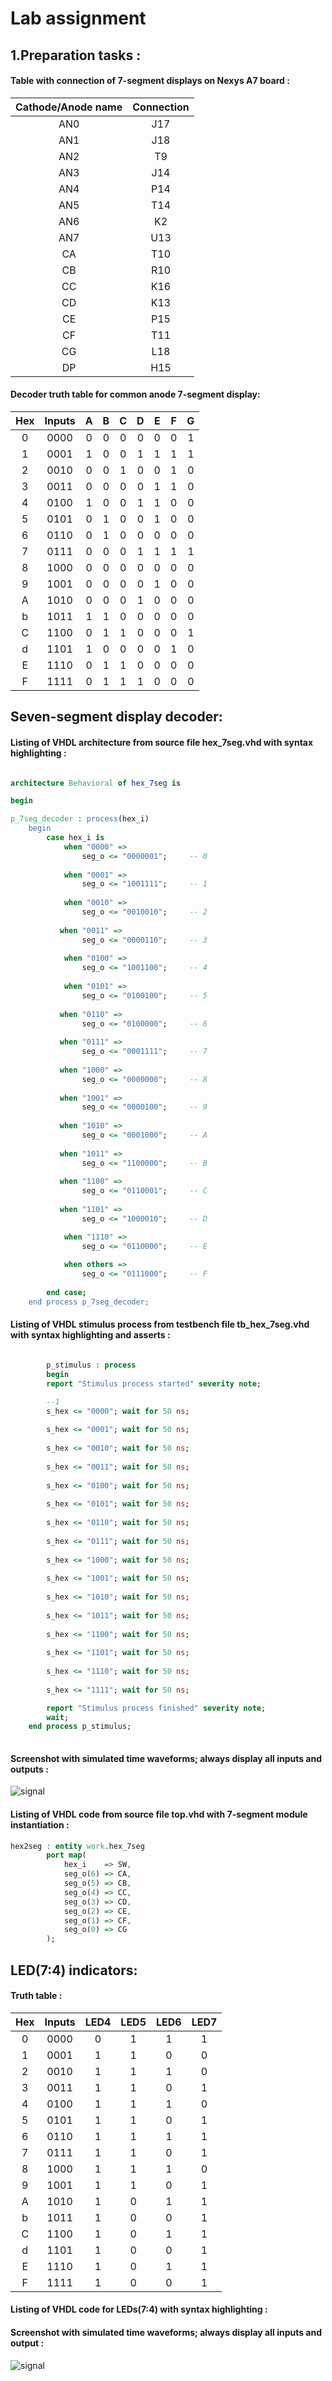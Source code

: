 # Lab assignment
## 1.Preparation tasks :
#### Table with connection of 7-segment displays on Nexys A7 board :

| Cathode/Anode name | Connection |
| :-: | :-: |
| AN0 | J17 |
| AN1 | J18 |
| AN2 | T9 |
| AN3 | J14 |
| AN4 | P14 |
| AN5 | T14 |
| AN6 | K2 |
| AN7 | U13 |
| CA | T10 | 
| CB | R10 | 
| CC | K16 | 
| CD | K13 | 
| CE | P15 | 
| CF | T11 | 
| CG | L18 | 
| DP | H15 | 

#### Decoder truth table for common anode 7-segment display:

| Hex | Inputs | A | B | C | D | E | F | G |
| :-: | :-: | :-: | :-: | :-: | :-: | :-: | :-: | :-: |
| 0 | 0000 | 0 | 0 | 0 | 0 | 0 | 0 | 1 |
| 1 | 0001 | 1 | 0 | 0 | 1 | 1 | 1 | 1 |
| 2 | 0010 | 0 | 0 | 1 | 0 | 0 | 1 | 0 |
| 3 | 0011 | 0 | 0 | 0 | 0 | 1 | 1 | 0 |
| 4 | 0100 | 1 | 0 | 0 | 1 | 1 | 0 | 0 |
| 5 | 0101 | 0 | 1 | 0 | 0 | 1 | 0 | 0 |
| 6 | 0110 | 0 | 1 | 0 | 0 | 0 | 0 | 0 |
| 7 | 0111 | 0 | 0 | 0 | 1 | 1 | 1 | 1 |
| 8 | 1000 | 0 | 0 | 0 | 0 | 0 | 0 | 0 |
| 9 | 1001 | 0 | 0 | 0 | 0 | 1 | 0 | 0 |
| A | 1010 | 0 | 0 | 0 | 1 | 0 | 0 | 0 |
| b | 1011 | 1 | 1 | 0 | 0 | 0 | 0 | 0 |
| C | 1100 | 0 | 1 | 1 | 0 | 0 | 0 | 1 |
| d | 1101 | 1 | 0 | 0 | 0 | 0 | 1 | 0 |
| E | 1110 | 0 | 1 | 1 | 0 | 0 | 0 | 0 |
| F | 1111 | 0 | 1 | 1 | 1 | 0 | 0 | 0 |

## Seven-segment display decoder:


#### Listing of VHDL architecture from source file hex_7seg.vhd with syntax highlighting :
```vhdl

architecture Behavioral of hex_7seg is

begin

p_7seg_decoder : process(hex_i)
    begin
        case hex_i is
            when "0000" =>
                seg_o <= "0000001";     -- 0
                
            when "0001" =>
                seg_o <= "1001111";     -- 1
                
            when "0010" =>
                seg_o <= "0010010";     -- 2
                
           when "0011" =>
                seg_o <= "0000110";     -- 3
                
            when "0100" =>
                seg_o <= "1001100";     -- 4
                
            when "0101" =>
                seg_o <= "0100100";     -- 5
                
           when "0110" =>
                seg_o <= "0100000";     -- 6
                
           when "0111" =>
                seg_o <= "0001111";     -- 7
                
           when "1000" =>
                seg_o <= "0000000";     -- 8
                
           when "1001" =>
                seg_o <= "0000100";     -- 9
                
           when "1010" =>
                seg_o <= "0001000";     -- A
                
           when "1011" =>
                seg_o <= "1100000";     -- B
                
           when "1100" =>
                seg_o <= "0110001";     -- C
                
           when "1101" =>
                seg_o <= "1000010";     -- D

            when "1110" =>
                seg_o <= "0110000";     -- E
                
            when others =>
                seg_o <= "0111000";     -- F
                 
        end case;
    end process p_7seg_decoder;

```
#### Listing of VHDL stimulus process from testbench file tb_hex_7seg.vhd with syntax highlighting and asserts :
```vhdl

        p_stimulus : process
        begin
        report "Stimulus process started" severity note;

        --1
        s_hex <= "0000"; wait for 50 ns;
        
        s_hex <= "0001"; wait for 50 ns;
        
        s_hex <= "0010"; wait for 50 ns;
        
        s_hex <= "0011"; wait for 50 ns;
        
        s_hex <= "0100"; wait for 50 ns;
        
        s_hex <= "0101"; wait for 50 ns;
        
        s_hex <= "0110"; wait for 50 ns;
                
        s_hex <= "0111"; wait for 50 ns;
                
        s_hex <= "1000"; wait for 50 ns;
                
        s_hex <= "1001"; wait for 50 ns;
                
        s_hex <= "1010"; wait for 50 ns;
                
        s_hex <= "1011"; wait for 50 ns;
                
        s_hex <= "1100"; wait for 50 ns;
                
        s_hex <= "1101"; wait for 50 ns;
                
        s_hex <= "1110"; wait for 50 ns;
                
        s_hex <= "1111"; wait for 50 ns;

        report "Stimulus process finished" severity note;
        wait;
    end process p_stimulus;
        
```
#### Screenshot with simulated time waveforms; always display all inputs and outputs :
![signal](/obrazky/hex_7seg_Screen.png)
#### Listing of VHDL code from source file top.vhd with 7-segment module instantiation :
```vhdl
hex2seg : entity work.hex_7seg
        port map(
            hex_i    => SW,
            seg_o(6) => CA,
            seg_o(5) => CB,
            seg_o(4) => CC,
            seg_o(3) => CD,
            seg_o(2) => CE,
            seg_o(1) => CF,
            seg_o(0) => CG
        );
```

## LED(7:4) indicators:

#### Truth table :

| **Hex** | **Inputs** | **LED4** | **LED5** | **LED6** | **LED7** |
| :-: | :-: | :-: | :-: | :-: | :-: |
| 0 | 0000 | 0 | 1 | 1 | 1 |
| 1 | 0001 | 1 | 1 | 0 | 0 |
| 2 | 0010 | 1 | 1 | 1 | 0 |
| 3 | 0011 | 1 | 1 | 0 | 1 |
| 4 | 0100 | 1 | 1 | 1 | 0 |
| 5 | 0101 | 1 | 1 | 0 | 1 |
| 6 | 0110 | 1 | 1 | 1 | 1 |
| 7 | 0111 | 1 | 1 | 0 | 1 |
| 8 | 1000 | 1 | 1 | 1 | 0 |
| 9 | 1001 | 1 | 1 | 0 | 1 |
| A | 1010 | 1 | 0 | 1 | 1 |
| b | 1011 | 1 | 0 | 0 | 1 |
| C | 1100 | 1 | 0 | 1 | 1 |
| d | 1101 | 1 | 0 | 0 | 1 |
| E | 1110 | 1 | 0 | 1 | 1 |
| F | 1111 | 1 | 0 | 0 | 1 |

#### Listing of VHDL code for LEDs(7:4) with syntax highlighting :

#### Screenshot with simulated time waveforms; always display all inputs and output :
![signal](/obrazky/top_Screen.png)

